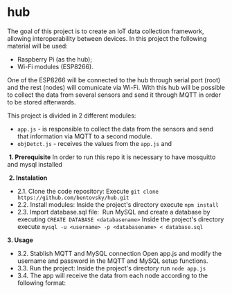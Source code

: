 # hub

The goal of this project is to create an IoT data collection framework, allowing interoperability between devices.
In this project the following material will be used:
- Raspberry Pi (as the hub);
- Wi-Fi modules (ESP8266).

One of the ESP8266 will be connected to the hub through serial port (root) and the rest (nodes) will comunicate via Wi-Fi.
With this hub will be possible to collect the data from several sensors and send it through MQTT in order to be stored afterwards.

This project is divided in 2 different modules:
- `app.js` - is responsible to collect the data from the sensors and send that information via MQTT to a second module.
- `objDetct.js` - receives the values from the `app.js` and 

 **1. Prerequisite** 
In order to run this repo it is necessary to have mosquitto and mysql installed

 **2. Instalation**
 - 2.1. Clone the code repository:
Execute `git clone https://github.com/bentovsky/hub.git`
 - 2.2. Install modules:
Inside the project's directory execute `npm install`
 - 2.3. Import database.sql file:
 Run MySQL and create a database by executing `CREATE DATABASE <databasename>`
Inside the project's directory execute `mysql -u <username> -p <databasename> < database.sql`

**3. Usage**
 - 3.2. Stablish MQTT and MySQL connection
    Open app.js and modify the username and password in the MQTT and MySQL setup functions.
 - 3.3. Run the project:
    Inside the project's directory run `node app.js`
 - 3.4. The app will receive the data from each node according to the following format:

